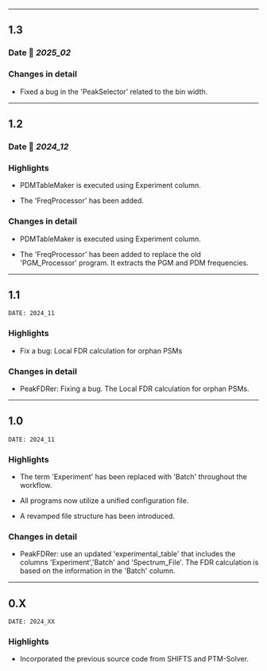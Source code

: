 ___
## 1.3

### Date 📅 *2025_02*

### Changes in detail

+ Fixed a bug in the 'PeakSelector' related to the bin width.

___
## 1.2

### Date 📅 *2024_12*

### Highlights

+ PDMTableMaker is executed using Experiment column.

+ The 'FreqProcessor' has been added.

### Changes in detail

+ PDMTableMaker is executed using Experiment column.

+ The 'FreqProcessor' has been added to replace the old 'PGM_Processor' program. It extracts the PGM and PDM frequencies.

___
## 1.1
```
DATE: 2024_11
```

### Highlights

+ Fix a bug: Local FDR calculation for orphan PSMs

### Changes in detail

+ PeakFDRer: Fixing a bug. The Local FDR calculation for orphan PSMs.

___
## 1.0
```
DATE: 2024_11
```

### Highlights

+ The term 'Experiment' has been replaced with 'Batch' throughout the workflow.

+ All programs now utilize a unified configuration file.

+ A revamped file structure has been introduced.

### Changes in detail

+ PeakFDRer: use an updated 'experimental_table' that includes the columns 'Experiment','Batch' and 'Spectrum_File'. The FDR calculation is based on the information in the 'Batch' column.


___
## 0.X
```
DATE: 2024_XX
```

### Highlights

+ Incorporated the previous source code from SHIFTS and PTM-Solver.

